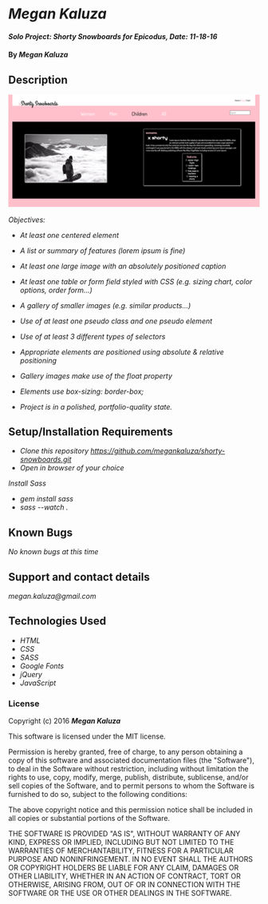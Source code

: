 # _Megan Kaluza_

#### _Solo Project: Shorty Snowboards for Epicodus, Date: 11-18-16_

#### By _**Megan Kaluza**_

## Description

![screenshot](screen_shot.png)

_Objectives:_

* _At least one centered element_

* _A list or summary of features (lorem ipsum is fine)_

* _At least one large image with an absolutely positioned caption_

* _At least one table or form field styled with CSS (e.g. sizing chart, color options, order form…)_

* _A gallery of smaller images (e.g. similar products...)_

* _Use of at least one pseudo class and one pseudo element_

* _Use of at least 3 different types of selectors_

* _Appropriate elements are positioned using absolute & relative positioning_

* _Gallery images make use of the float property_

* _Elements use box-sizing: border-box;_

* _Project is in a polished, portfolio-quality state._

## Setup/Installation Requirements

* _Clone this repository https://github.com/megankaluza/shorty-snowboards.git_
* _Open in browser of your choice_

_Install Sass_

* _gem install sass_
* _sass --watch ._

## Known Bugs

_No known bugs at this time_

## Support and contact details

_megan.kaluza@gmail.com_

## Technologies Used

* _HTML_
* _CSS_
* _SASS_
* _Google Fonts_
* _jQuery_
* _JavaScript_

### License

Copyright (c) 2016 **_Megan Kaluza_**

This software is licensed under the MIT license.

Permission is hereby granted, free of charge, to any person obtaining a copy of this software and associated documentation files (the "Software"), to deal in the Software without restriction, including without limitation the rights to use, copy, modify, merge, publish, distribute, sublicense, and/or sell copies of the Software, and to permit persons to whom the Software is furnished to do so, subject to the following conditions:

The above copyright notice and this permission notice shall be included in all copies or substantial portions of the Software.

THE SOFTWARE IS PROVIDED "AS IS", WITHOUT WARRANTY OF ANY KIND, EXPRESS OR IMPLIED, INCLUDING BUT NOT LIMITED TO THE WARRANTIES OF MERCHANTABILITY, FITNESS FOR A PARTICULAR PURPOSE AND NONINFRINGEMENT. IN NO EVENT SHALL THE AUTHORS OR COPYRIGHT HOLDERS BE LIABLE FOR ANY CLAIM, DAMAGES OR OTHER LIABILITY, WHETHER IN AN ACTION OF CONTRACT, TORT OR OTHERWISE, ARISING FROM, OUT OF OR IN CONNECTION WITH THE SOFTWARE OR THE USE OR OTHER DEALINGS IN THE SOFTWARE.
